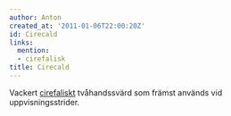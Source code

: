 ```yaml
---
author: Anton
created_at: '2011-01-06T22:00:20Z'
id: Cirecald
links:
  mention:
  - cirefalisk
title: Cirecald
---
```


Vackert [cirefaliskt] tvåhandssvärd som främst används vid uppvisningsstrider.

  [cirefaliskt]: cirefalisk
